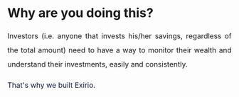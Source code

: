 # Why are you doing this?

<p style="margin-left: 0in; font-size: 15px; font-family: margin-bottom: 8pt; line-height: 200%; text-align: justify;"><span dir="ltr" style="font-size: 16px; line-height: 200%;">Investors (i.e. anyone that invests his/her savings, regardless of the total amount) need to have a way to monitor their wealth and understand their investments, easily and consistently.&nbsp;</span></p>

<p style="margin-left: 0in; font-size: 15px; font-family:  margin-bottom: 8pt; line-height: 200%; text-align: justify;"><span style="font-size: 16px; line-height: 200%; color: rgb(19, 28, 60);">That's why we built Exirio.</span></p>